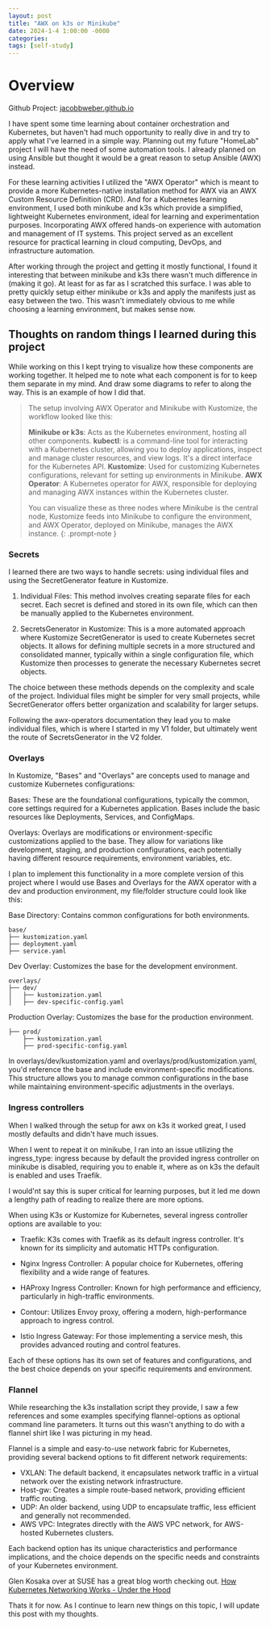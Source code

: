 ```yaml
---
layout: post
title: "AWX on k3s or Minikube"
date: 2024-1-4 1:00:00 -0000
categories:
tags: [self-study]
---
```


# Overview
Github Project: [jacobbweber.github.io](<https://github.com/jacobbweber/self-study/tree/main/awx-on-minikube%20or%20k3s>)

I have spent some time learning about container orchestration and Kubernetes, but haven't had much opportunity to really dive in and try to apply what I've learned in a simple way. Planning out my future "HomeLab" project I will have the need of some automation tools. I already planned on using Ansible but thought it would be a great reason to setup Ansible (AWX) instead.

For these learning activities I utilized the "AWX Operator" which is meant to provide a more Kubernetes-native installation method for AWX via an AWX Custom Resource Definition (CRD). And for a Kubernetes learning environment, I used both minikube and k3s which provide a simplified, lightweight Kubernetes environment, ideal for learning and experimentation purposes. Incorporating AWX offered hands-on experience with automation and management of IT systems. This project served as an excellent resource for practical learning in cloud computing, DevOps, and infrastructure automation.

After working through the project and getting it mostly functional, I found it interesting that between minikube and k3s there wasn't much difference in (making it go). At least for as far as I scratched this surface. I was able to pretty quickly setup either minikube or k3s and apply the manifests just as easy between the two. This wasn't immediately obvious to me while choosing a learning environment, but makes sense now.

## Thoughts on random things I learned during this project

While working on this I kept trying to visualize how these components are working together. It helped me to note what each component is for to keep them separate in my mind. And draw some diagrams to refer to along the way. This is an example of how I did that.

> The setup involving AWX Operator and Minikube with Kustomize, the workflow looked like this:
>
> **Minikube or k3s**: Acts as the Kubernetes environment, hosting all other components.
> **kubectl**: is a command-line tool for interacting with a Kubernetes cluster, allowing you to deploy applications, inspect and manage cluster resources, and view logs. It's a direct interface for the Kubernetes API.
**Kustomize**: Used for customizing Kubernetes configurations, relevant for setting up environments in Minikube.
**AWX Operator**: A Kubernetes operator for AWX, responsible for deploying and managing AWX instances within the Kubernetes cluster.
>
> You can visualize these as three nodes where Minikube is the central node, Kustomize feeds into Minikube to configure the environment, and AWX Operator, deployed on Minikube, manages the AWX instance.
{: .prompt-note }

### Secrets

I learned there are two ways to handle secrets: using individual files and using the SecretGenerator feature in Kustomize.

1. Individual Files: This method involves creating separate files for each secret. Each secret is defined and stored in its own file, which can then be manually applied to the Kubernetes environment.

2. SecretsGenerator in Kustomize: This is a more automated approach where Kustomize SecretGenerator is used to create Kubernetes secret objects. It allows for defining multiple secrets in a more structured and consolidated manner, typically within a single configuration file, which Kustomize then processes to generate the necessary Kubernetes secret objects.

The choice between these methods depends on the complexity and scale of the project. Individual files might be simpler for very small projects, while SecretGenerator offers better organization and scalability for larger setups.

Following the awx-operators documentation they lead you to make individual files, which is where I started in my V1 folder, but ultimately went the route of SecretsGenerator in the V2 folder.

### Overlays

In Kustomize, "Bases" and "Overlays" are concepts used to manage and customize Kubernetes configurations:

Bases: These are the foundational configurations, typically the common, core settings required for a Kubernetes application. Bases include the basic resources like Deployments, Services, and ConfigMaps.

Overlays: Overlays are modifications or environment-specific customizations applied to the base. They allow for variations like development, staging, and production configurations, each potentially having different resource requirements, environment variables, etc.

I plan to implement this functionality in a more complete version of this project where I would use Bases and Overlays for the AWX operator with a dev and production environment, my file/folder structure could look like this:

Base Directory: Contains common configurations for both environments.

```shell
base/
├── kustomization.yaml
├── deployment.yaml
├── service.yaml
```

Dev Overlay: Customizes the base for the development environment.

```shell
overlays/
├── dev/
│   ├── kustomization.yaml
│   ├── dev-specific-config.yaml
```

Production Overlay: Customizes the base for the production environment.

```shell
├── prod/
    ├── kustomization.yaml
    ├── prod-specific-config.yaml
```

In overlays/dev/kustomization.yaml and overlays/prod/kustomization.yaml, you'd reference the base and include environment-specific modifications. This structure allows you to manage common configurations in the base while maintaining environment-specific adjustments in the overlays.

### Ingress controllers

When I walked through the setup for awx on k3s it worked great, I used mostly defaults and didn't have much issues.

When I went to repeat it on minikube, I ran into an issue utilizing the ingress_type: ingress because by default the provided ingress controller on minikube is disabled, requiring you to enable it, where as on k3s the default is enabled and uses Traefik.

I would'nt say this is super critical for learning purposes, but it led me down a lengthy path of reading to realize there are more options.

When using K3s or Kustomize for Kubernetes, several ingress controller options are available to you:

- Traefik: K3s comes with Traefik as its default ingress controller. It's known for its simplicity and automatic HTTPs configuration.

- Nginx Ingress Controller: A popular choice for Kubernetes, offering flexibility and a wide range of features.

- HAProxy Ingress Controller: Known for high performance and efficiency, particularly in high-traffic environments.

- Contour: Utilizes Envoy proxy, offering a modern, high-performance approach to ingress control.

- Istio Ingress Gateway: For those implementing a service mesh, this provides advanced routing and control features.

Each of these options has its own set of features and configurations, and the best choice depends on your specific requirements and environment.


### Flannel

While researching the k3s installation script they provide, I saw a few references and some examples specifying flannel-options as optional command line parameters. It turns out this wasn't anything to do with a flannel shirt like I was picturing in my head.

Flannel is a simple and easy-to-use network fabric for Kubernetes, providing several backend options to fit different network requirements:

- VXLAN: The default backend, it encapsulates network traffic in a virtual network over the existing network infrastructure.
- Host-gw: Creates a simple route-based network, providing efficient traffic routing.
- UDP: An older backend, using UDP to encapsulate traffic, less efficient and generally not recommended.
- AWS VPC: Integrates directly with the AWS VPC network, for AWS-hosted Kubernetes clusters.

Each backend option has its unique characteristics and performance implications, and the choice depends on the specific needs and constraints of your Kubernetes environment.

Glen Kosaka over at SUSE has a great blog worth checking out.
[How Kubernetes Networking Works - Under the Hood](https://www.suse.com/c/advanced-kubernetes-networking/)


Thats it for now. As I continue to learn new things on this topic, I will update this post with my thoughts.
